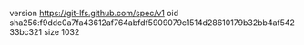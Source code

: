 version https://git-lfs.github.com/spec/v1
oid sha256:f9ddc0a7fa43612af764abfdf5909079c1514d28610179b32bb4af54233bc321
size 1032
